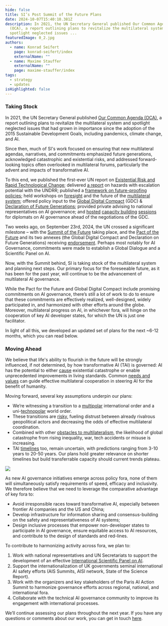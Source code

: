 ```yaml
---
hide: false
title: SI’s Post Summit of the Future Plans
date: 2024-10-07T15:40:10.381Z
description: In 2021, the UN Secretary General published Our Common Agenda
  (OCA), a report outlining plans to revitalize the multilateral system and
  spotlight neglected issues ...
featuredImage: 0_2.jpg
authors:
  - name: Konrad Seifert
    page: konrad-seifert/index
    externalName: ""
  - name: Maxime Stauffer
    externalName: ""
    page: maxime-stauffer/index
tags:
  - strategy
  - updates
isHighlighted: false
---
```

### Taking Stock

In 2021, the UN Secretary General published [Our Common Agenda (OCA)](https://www.un.org/en/common-agenda), a report outlining plans to revitalize the multilateral system and spotlight neglected issues that had grown in importance since the adoption of the 2015 Sustainable Development Goals, including pandemics, climate change, and AI. 

Since then, much of SI's work focused on ensuring that new multilateral agendas, narratives, and commitments emphasized future generations, acknowledged catastrophic and existential risks, and addressed forward-looking topics often overlooked in multilateral forums, particularly the advent and impacts of transformative AI.

To this end, we published the first-ever UN report on [Existential Risk and Rapid Technological Change](https://www.simoninstitute.ch/blog/post/existential-risk-and-rapid-technological-change-a-thematic-study-for-undrr/); delivered [a report](https://www.simoninstitute.ch/blog/post/hazards-with-escalation-potential-governing-the-drivers-of-global-and-existential-catastrophes/) on hazards with escalation potential with the UNDRR; published a [framework on future-proofing policies](https://www.simoninstitute.ch/blog/post/the-fair-framework-a-future-proofing-methodology/); held workshops on [foresight](https://www.simoninstitute.ch/blog/post/foresight-workshop-on-frontier-technologies/) and the future of the [multilateral system](https://www.simoninstitute.ch/blog/post/workshop-proceedings-future-proofing-the-multilateral-system/); offered policy input to the [Global Digital Compact](https://www.simoninstitute.ch/blog/post/response-to-the-zero-draft-of-the-global-digital-compact/) (GDC) & [Declaration of Future Generations](https://www.futureclimatecooperation.org/news/preparing-a-un-declaration-on-future-generations); provided private advising to national representatives on AI governance; and [hosted](https://www.simoninstitute.ch/blog/post/ai-governance-briefing-series-for-permanent-missions-to-the-un-in-geneva/) [capacity building](https://www.simoninstitute.ch/blog/post/training-course-on-ai-governance-for-un-missions-in-new-york/) [sessions](https://www.simoninstitute.ch/blog/post/briefing-series-on-frontier-ai-research-development-for-un-missions-in-new-york/) for diplomats on AI governance ahead of the negotiations of the GDC. 

Two weeks ago, on September 23rd, 2024, the UN crossed a significant milestone – with the [Summit of the Future](https://www.un.org/en/summit-of-the-future) taking place, and the [Pact of the Future](https://www.un.org/sites/un2.un.org/files/sotf-pact_for_the_future_adopted.pdf) and its two annexes (the Global Digital Compact and Declaration on Future Generations) receiving [endorsement](https://x.com/longtermgov/status/1839606387699052801). Perhaps most notably for AI Governance, commitments were made to establish a Global Dialogue and a Scientific Panel on AI.

Now, with the Summit behind, SI is taking stock of the multilateral system and planning next steps. Our primary focus for the foreseeable future, as it has been for the past year, will continue to be the advancement of multilateral AI governance.

While the Pact for the Future and Global Digital Compact include promising commitments on AI governance, there’s still a lot of work to do to ensure that these commitments are effectively realized, well-designed, widely participated in, and harmonized with other efforts around the globe. Moreover, multilateral progress on AI, in whichever fora, will hinge on the cooperation of key AI developer states, for which the UN is just one facilitator. 

In light of all this, we developed an updated set of plans for the next ~6-12 months, which you can read below. 

### Moving Ahead 

We believe that life's ability to flourish in the future will be strongly influenced, if not determined, by how transformative AI (TAI) is governed: AI has the potential to either [cause](https://www.nber.org/papers/w32980) existential catastrophe or enable unprecedented improvements in living standards. Common [needs and values](https://10billion.org/manifesto/) can guide effective multilateral cooperation in steering AI for the benefit of humanity.

Moving forward, several key assumptions underpin our plans: 

* We’re witnessing a transition to a [multipolar](https://foreignpolicy.com/2023/10/05/usa-china-multipolar-bipolar-unipolar/) international order and a uni-[technopolar](https://www.foreignaffairs.com/articles/world/ian-bremmer-big-tech-global-order) world order. 
* These transitions are [risky](https://academic.oup.com/pnasnexus/article/2/1/pgac289/6886577), fueling distrust between already rivalrous geopolitical actors and decreasing the odds of effective multilateral coordination. 
* Combined with other [obstacles to multilateralism](https://online.ucpress.edu/gp/article/4/1/68310/195239/Multilateralism-in-the-Twenty-First-Century), the likelihood of global catastrophe from rising inequality, war, tech accidents or misuse is increasing. 
* TAI [timelines](https://epochai.org/blog/literature-review-of-transformative-artificial-intelligence-timelines) too, remain uncertain, with predictions ranging from 3-10 years to 20-50 years. Our plans hold greater relevance on shorter timelines but build transferrable capacity should current trends plateau. 

![](screenshot-2024-10-07-at-17.44.44.png)

As new AI governance initiatives emerge across policy fora, none of them will simultaneously satisfy requirements of speed, efficacy and inclusivity. We therefore believe that we need to leverage the comparative advantage of key fora to:

* Avoid irresponsible races toward transformative AI, especially between frontier AI companies and the US and China;
* Develop infrastructure for information sharing and consensus-building on the safety and representativeness of AI systems;
* Design inclusive processes that empower non-developer states to participate in AI governance, ensure equitable access to AI resources, and contribute to the design of standards and red-lines. 

To contribute to harmonizing activity across fora, we plan to:

1. Work with national representatives and UN Secretariats to support the development of an effective [International Scientific Panel on AI](https://www.un.org/sites/un2.un.org/files/sotf-pact_for_the_future_adopted.pdf).
2. Support the internationalization of UK governments seminal international AI safety efforts (AIS Summits, AISI network, State of the Science Report).
3. Work with the organizers and key stakeholders of the Paris AI Action Summit to harmonize governance efforts across regional, national, and international fora.
4. Collaborate with the technical AI governance community to improve its engagement with international processes.

We’ll continue assessing our plans throughout the next year. If you have any questions or comments about our work, you can get in touch [here](https://www.simoninstitute.ch/contact/).
